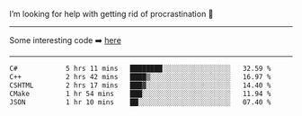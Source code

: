 I’m looking for help with getting rid of procrastination 🤔

-----

Some interesting code :arrow_right: [here](https://github.com/zhen8838/playground)

-----

<!--START_SECTION:waka-->

```txt
C#            5 hrs 11 mins   ████████░░░░░░░░░░░░░░░░░   32.59 %
C++           2 hrs 42 mins   ████▒░░░░░░░░░░░░░░░░░░░░   16.97 %
CSHTML        2 hrs 17 mins   ███▓░░░░░░░░░░░░░░░░░░░░░   14.40 %
CMake         1 hr 54 mins    ███░░░░░░░░░░░░░░░░░░░░░░   11.94 %
JSON          1 hr 10 mins    ██░░░░░░░░░░░░░░░░░░░░░░░   07.40 %
```

<!--END_SECTION:waka-->

<!--
**zhen8838/zhen8838** is a ✨ _special_ ✨ repository because its `README.md` (this file) appears on your GitHub profile.

Here are some ideas to get you started:

- 🔭 I’m currently working on ...
- 🌱 I’m currently learning ...
- 👯 I’m looking to collaborate on ...
 ...
- 💬 Ask me about ...
- 📫 How to reach me: ...
- 😄 Pronouns: ...
- ⚡ Fun fact: ...
-->
